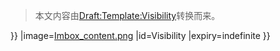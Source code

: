 > 本文内容由[Draft:Template:Visibility](https://zh.wikipedia.org/wiki/Draft:Template:Visibility)转换而来。


}} |image=[Imbox_content.png](https://zh.wikipedia.org/wiki/File:Imbox_content.png "fig:Imbox_content.png") |id=Visibility |expiry=indefinite }}<noinclude>  </noinclude>